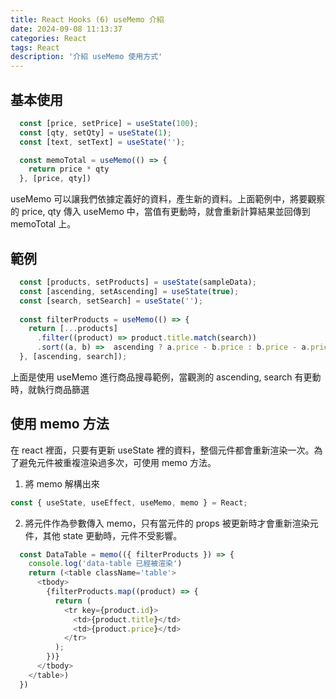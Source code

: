 ```yaml
---
title: React Hooks (6) useMemo 介紹
date: 2024-09-08 11:13:37
categories: React
tags: React
description: '介紹 useMemo 使用方式'
---
```


## 基本使用

``` jsx
  const [price, setPrice] = useState(100);
  const [qty, setQty] = useState(1);
  const [text, setText] = useState('');

  const memoTotal = useMemo(() => {
    return price * qty
  }, [price, qty])
```

useMemo 可以讓我們依據定義好的資料，產生新的資料。上面範例中，將要觀察的 price, qty 傳入 useMemo 中，當值有更動時，就會重新計算結果並回傳到 memoTotal 上。

## 範例

``` js
  const [products, setProducts] = useState(sampleData);
  const [ascending, setAscending] = useState(true);
  const [search, setSearch] = useState('');
  
  const filterProducts = useMemo(() => {
    return [...products]
      .filter((product) => product.title.match(search))
      .sort((a, b) =>  ascending ? a.price - b.price : b.price - a.price);
  }, [ascending, search]);
```

上面是使用  useMemo 進行商品搜尋範例，當觀測的 ascending, search 有更動時，就執行商品篩選

## 使用 memo 方法

在 react 裡面，只要有更新 useState 裡的資料，整個元件都會重新渲染一次。為了避免元件被重複渲染過多次，可使用 memo 方法。

1. 將 memo 解構出來

``` js
const { useState, useEffect, useMemo, memo } = React;
```

2. 將元件作為參數傳入 memo，只有當元件的 props 被更新時才會重新渲染元件，其他 state 更動時，元件不受影響。

``` js
  const DataTable = memo(({ filterProducts }) => {
    console.log('data-table 已經被渲染')
    return (<table className='table'>
      <tbody>
        {filterProducts.map((product) => {
          return (
            <tr key={product.id}>
              <td>{product.title}</td>
              <td>{product.price}</td>
            </tr>
          );
        })}
      </tbody>
    </table>)
  })
```